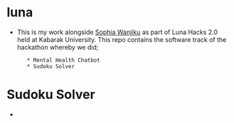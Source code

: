 # luna
* This is my work alongside [Sophia Wanjiku](https://github.com/sophiewanjiku) as part of Luna Hacks 2.0 held at Kabarak University. This repo contains the software track of the hackathon whereby we did;

         * Mental Health Chatbot 
         * Sudoku Solver
         
# Sudoku Solver
* 
